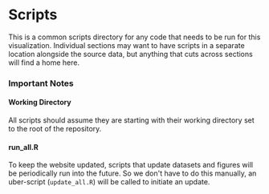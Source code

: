 Scripts
=======

This is a common scripts directory for any code that needs to be run for 
this visualization.  Individual sections may want to have scripts in a 
separate location alongside the source data, but anything that cuts 
across sections will find a home here.

### Important Notes

#### Working Directory

All scripts should assume they are starting with their working directory 
set to the root of the repository. 

#### run_all.R

To keep the website updated, scripts that update datasets and figures will 
be periodically run into the future. So we don't have to do this manually, 
an uber-script (`update_all.R`) will be called to initiate an update. 





